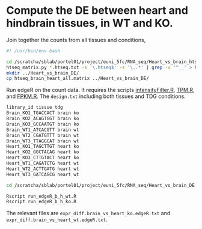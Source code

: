 # Compute the DE between heart and hindbrain tissues, in WT and KO.

Join together the counts from all tissues and conditions,

```bash
#! /usr/bin/env bash

cd /scratcha/sblab/portel01/project/euni_5fc/RNA_seq/Heart_vs_brain_htseqcounts
htseq_matrix.py *.htseq.txt -s '\.htseq$' -s '\..*' | grep -v '^__' > htseq_brain_heart_all.matrix
mkdir ../Heart_vs_brain_DE/
cp htseq_brain_heart_all.matrix ../Heart_vs_brain_DE/
```

Run edgeR on the count data. It requires
the scripts [intensityFilter.R](scripts/intensityFilter.R), [TPM.R](scripts/TPM.R),
and [FPKM.R](script/FPKM.R).
The `design.txt` including both tissues and TDG conditions.

```bash
library_id tissue tdg
Brain_KO1_TGACCACT brain ko
Brain_KO2_ACAGTGGT brain ko
Brain_KO3_GCCAATGT brain ko
Brain_WT1_ATCACGTT brain wt
Brain_WT2_CGATGTTT brain wt
Brain_WT3_TTAGGCAT brain wt
Heart_KO1_TAGCTTGT heart ko
Heart_KO2_GGCTACAG heart ko
Heart_KO3_CTTGTACT heart ko
Heart_WT1_CAGATCTG heart wt
Heart_WT2_ACTTGATG heart wt
Heart_WT3_GATCAGCG heart wt
```

```bash
cd /scratcha/sblab/portel01/project/euni_5fc/RNA_seq/Heart_vs_brain_DE

Rscript run_edgeR_b_h_wt.R
Rscript run_edgeR_b_h_ko.R
```

The relevant files are `expr_diff.brain_vs_heart_ko.edgeR.txt` and `expr_diff.brain_vs_heart_wt.edgeR.txt`.
